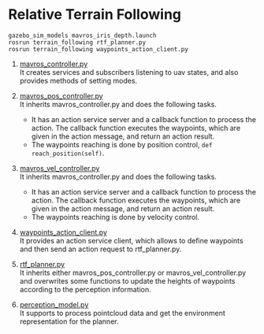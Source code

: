 # Relative Terrain Following

```
gazebo_sim_models mavros_iris_depth.launch
rosrun terrain_following rtf_planner.py
rosrun terrain_following waypoints_action_client.py
```

1. [mavros_controller.py](./src/mavros_controller.py)  
It creates services and subscribers listening to uav states, and also provides methods of setting modes. 

2. [mavros_pos_controller.py](./src/mavros_pos_controller.py)  
It inherits mavros_controller.py and does the following tasks.
    - It has an action service server and a callback function to process the action. The callback function executes the waypoints, which are given in the action message, and return an action result.
    - The waypoints reaching is done by position control, ```def reach_position(self)```.

3. [mavros_vel_controller.py](./src/mavros_vel_controller.py)  
It inherits mavros_controller.py and does the following tasks.
    - It has an action service server and a callback function to process the action. The callback function executes the waypoints, which are given in the action message, and return an action result.
    - The waypoints reaching is done by velocity control.

4. [waypoints_action_client.py](./src/waypoints_action_client.py)  
It provides an action service client, which allows to define waypoints and then send an action request to rtf_planner.py.

5. [rtf_planner.py](./src/rtf_planner.py)  
It inherits either mavros_pos_controller.py or mavros_vel_controller.py and overwrites some functions to update the heights of waypoints according to the perception information.

6. [perception_model.py](./src/perception_model.py)  
It supports to process pointcloud data and get the environment representation for the planner.  
